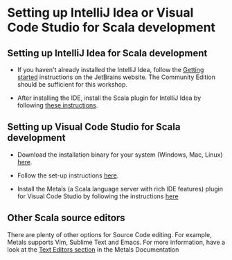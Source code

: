 # Setting up IntelliJ Idea or Visual Code Studio for Scala development

## Setting up IntelliJ Idea for Scala development

- If you haven't already installed the IntelliJ Idea, follow the [Getting started](https://www.jetbrains.com/help/idea/installation-guide.html) instructions on the JetBrains website. The Community Edition should be sufficient for this workshop.

- After installing the IDE, install the Scala plugin for IntelliJ Idea by following [these instructions](https://www.jetbrains.com/help/idea/discover-intellij-idea-for-scala.html#scala_plugin).

## Setting up Visual Code Studio for Scala development

- Download the installation binary for your system (Windows, Mac, Linux) [here](https://code.visualstudio.com/download).

- Follow the set-up instructions [here](https://code.visualstudio.com/docs/setup/setup-overview).

- Install the Metals (a Scala language server with rich IDE features) plugin for Visual Code Studio by following the instructions [here](https://scalameta.org/metals/docs/editors/vscode/)

## Other Scala source editors

There are plenty of other options for Source Code editing. For example, Metals supports Vim, Sublime Text and Emacs. For more information, have a look at the [Text Editors section](https://scalameta.org/metals/docs) in the Metals Documentation
